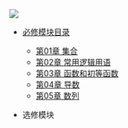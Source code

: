 
<img  src="https://github.com/wanghai0666/docsify-CnBlogs/raw/master/Pic/992978-20210118214725059-1705326463.png" style="width:30% height:30% " />

* [必修模块目录](./docs/A-1必修模块目录.md)
 
    * [第01章 集合](./docs/A-01集合.md)   
    * [第02章 常用逻辑用语](./docs/A-02常用逻辑用语.md)   
    * [第03章 函数和初等函数](./docs/A-03函数和初等函数.md)   
    * [第04章 导数](./docs/A-04导数.md)  
    * [第05章 数列](./docs/A-05数列.md)  
    
* 选修模块

  
